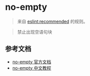 # no-empty

> 来自 [eslint:recommended](https://eslint.org/docs/rules/) 的规则。

> 禁止出现空语句块

## 参考文档

- [no-empty 官方文档](https://eslint.org/docs/rules/no-empty)
- [no-empty 中文教程](https://eslint.cn/docs/rules/no-empty)
